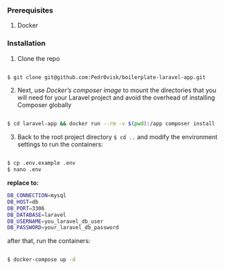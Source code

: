 ### Prerequisites
1. Docker

### Installation

1. Clone the repo
```sh

$ git clone git@github.com:Pedr0visk/boilerplate-laravel-app.git
```

2. Next, use *Docker’s composer image* to mount the directories that you will need for your Laravel project and avoid the overhead of installing Composer globally
```sh

$ cd laravel-app && docker run --rm -v $(pwd):/app composer install
```

3. Back to the root project directory `$ cd ..` and modify the environment settings to run the containers:
```sh

$ cp .env.example .env
$ nano .env
```

**replace to:**

```sh
DB_CONNECTION=mysql
DB_HOST=db
DB_PORT=3306
DB_DATABASE=laravel
DB_USERNAME=you_laravel_db_user
DB_PASSWORD=your_laravel_db_password
```

after that, run the containers:

```sh

$ docker-compose up -d
```